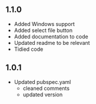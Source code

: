 ## 1.1.0

- Added Windows support
- Added select file button
- Added documentation to code
- Updated readme to be relevant
- Tidied code

## 1.0.1

- Updated pubspec.yaml
    - cleaned comments
    - updated version

